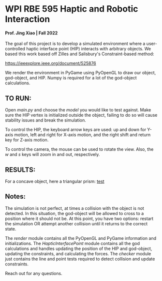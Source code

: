 # WPI RBE 595 Haptic and Robotic Interaction
#### Prof. Jing Xiao | Fall 2022

The goal of this project is to develop a simulated environment where a user-controlled haptic interface point (HIP) interacts with arbitrary objects.
We based this work based off Zilles and Salisbury's Constraint-based method:

https://ieeexplore.ieee.org/document/525876

We render the environment in PyGame using PyOpenGL to draw our object, god-object, and HIP. Numpy is required for a lot of the god-object calculations.

## TO RUN:

Open _main.py_ and choose the _model_ you would like to test against. Make sure the HIP vertex is initialized outside the object, failing to do so 
will cause stability issues and break the simulation.

To control the HIP, the keyboard arrow keys are used: up and down for Y-axis motion, left and right for X-axis motion, and the right shift and return key for Z-axis motion. 

To control the camera, the mouse can be used to rotate the view. Also, the _w_ and _s_ keys will zoom in and out, respectively.

## RESULTS:
For a concave object, here a triangular prism:
[test](concave.gif)

## Notes:

The simulation is not perfect, at times a collision with the object is not detected. In this situation, the god-object will be allowed to cross to a position where it should not be. At this point, you have two options: restart the simulation OR attempt another collision until it returns to the correct state.

The _render_ module contains all the PyOpenGL and PyGame information and initializations. 
The _HapticInterfacePoint_ module contains all the god calculations and handles updating the position of the HIP and god-object, updating the constraints, and calculating the forces.
The _checker_ module just contains the line and point tests required to detect collision and update constraints.

Reach out for any questions.
